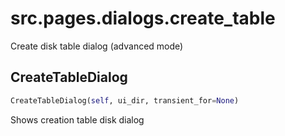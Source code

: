 <h1 id="src.pages.dialogs.create_table">src.pages.dialogs.create_table</h1>

Create disk table dialog (advanced mode)
<h2 id="src.pages.dialogs.create_table.CreateTableDialog">CreateTableDialog</h2>

```python
CreateTableDialog(self, ui_dir, transient_for=None)
```
Shows creation table disk dialog
